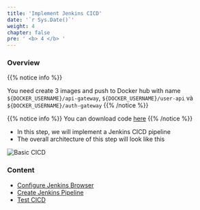 ```yaml
---
title: 'Implement Jenkins CICD'
date: '`r Sys.Date()`'
weight: 4
chapter: false
pre: ' <b> 4 </b> '
---
```


### Overview

{{% notice info %}}

You need create 3 images and push to Docker hub with name `${DOCKER_USERNAME}/api-gateway`, `${DOCKER_USERNAME}/user-api` và `${DOCKER_USERNAME}/auth-gateway`
{{% /notice %}}

{{% notice info %}}
You can download code [here](https://github.com/hoangdat12/eks-workshop.git)
{{% /notice %}}

- In this step, we will implement a Jenkins CICD pipeline
- The overall architecture of this step will look like this

![Basic CICD](/images/4.cicd/Workshop-CICDPipeline.drawio.png)

### Content

- [Configure Jenkins Browser](configjenkins/)
- [Create Jenkins Pipeline](createpipeline/)
- [Test CICD](testcicd/)
